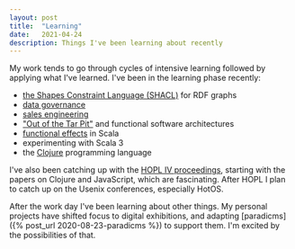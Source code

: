 ```yaml
---
layout: post
title:  "Learning"
date:   2021-04-24
description: Things I've been learning about recently
---
```


My work tends to go through cycles of intensive learning followed by applying what I've learned. I've been in the learning phase recently:

* [the Shapes Constraint Language (SHACL)](https://www.w3.org/TR/shacl/) for RDF graphs
* [data governance](https://en.wikipedia.org/wiki/Data_governance)
* [sales engineering](https://en.wikipedia.org/wiki/Sales_engineering)
* ["Out of the Tar Pit"](http://curtclifton.net/papers/MoseleyMarks06a.pdf) and functional software architectures
* [functional effects](https://en.wikipedia.org/wiki/Effect_system) in Scala
* experimenting with Scala 3
* the [Clojure](https://en.wikipedia.org/wiki/Clojure) programming language

I've also been catching up with the [HOPL IV proceedings](https://hopl4.sigplan.org/), starting with the papers on Clojure and JavaScript, which are fascinating. After HOPL I plan to catch up on the Usenix conferences, especially HotOS.

After the work day I've been learning about other things. My personal projects have shifted focus to digital exhibitions, and adapting [paradicms]({% post_url 2020-08-23-paradicms %}) to support them. I'm excited by the possibilities of that.

